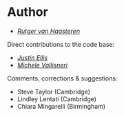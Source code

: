 # Author #

* [_Rutger van Haasteren_](mailto:vhaasteren@gmail.com)

Direct contributions to the code base:

* [_Justin Ellis_](mailto:jaellis@gmail.com)
* [_Michele Vallisneri_](mailto:vallis@vallis.org)

Comments, corrections & suggestions:

* Steve Taylor (Cambridge)
* Lindley Lentati (Cambridge)
* Chiara Mingarelli (Birmingham)
